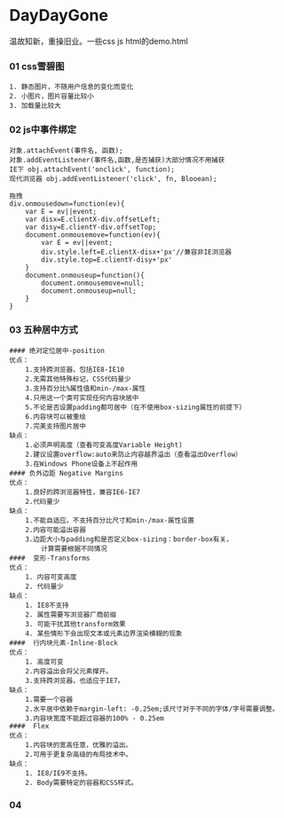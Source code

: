 # DayDayGone
温故知新，重操旧业。一些css js html的demo.html

### 01  css雪碧图
	1. 静态图片，不随用户信息的变化而变化
	2. 小图片，图片容量比较小
	3. 加载量比较大
### 02  js中事件绑定
	对象.attachEvent(事件名, 函数);
	对象.addEventListener(事件名,函数,是否捕获)大部分情况不用捕获
	IE下 obj.attachEvent('onclick', function);
	现代浏览器 obj.addEventListener('click', fn, Blooean);

    拖拽
	div.onmousedown=function(ev){
		var E = ev||event;
		var disx=E.clientX-div.offsetLeft;
		var disy=E.clientY-div.offsetTop;
		document.onmousemove=function(ev){
			var E = ev||event;
			div.style.left=E.clientX-disx+'px'//兼容非IE浏览器
			div.style.top=E.clientY-disy+'px'
		}
		document.onmouseup=function(){
			document.onmousemove=null;
			document.onmouseup=null;
		}
	}
### 03 五种居中方式
	#### 绝对定位居中-position
	优点：
		1.支持跨浏览器，包括IE8-IE10
		2.无需其他特殊标记，CSS代码量少
		3.支持百分比%属性值和min-/max-属性
		4.只用这一个类可实现任何内容块居中
		5.不论是否设置padding都可居中（在不使用box-sizing属性的前提下）
		6.内容块可以被重绘
		7.完美支持图片居中
	缺点：
		1.必须声明高度（查看可变高度Variable Height)
		2.建议设置overflow:auto来防止内容越界溢出（查看溢出Overflow）
		3.在Windows Phone设备上不起作用
	#### 负外边距 Negative Margins
	优点：
		1.良好的跨浏览器特性，兼容IE6-IE7
		2.代码量少
	缺点：
		1.不能自适应。不支持百分比尺寸和min-/max-属性设置
		2.内容可能溢出容器
		3.边距大小与padding和是否定义box-sizing：border-box有关，
			计算需要根据不同情况
	####  变形-Transforms
	优点：
		1. 内容可变高度
		2. 代码量少
	缺点：
		1. IE8不支持
		2. 属性需要写浏览器厂商前缀
		3. 可能干扰其他transform效果
		4. 某些情形下会出现文本或元素边界渲染模糊的现象
	####  行内块元素-Inline-Block
	优点：
		1. 高度可变
		2.内容溢出会将父元素撑开。
		3.支持跨浏览器，也适应于IE7。
	缺点：
		1.需要一个容器
		2.水平居中依赖于margin-left: -0.25em;该尺寸对于不同的字体/字号需要调整。
		3.内容块宽度不能超过容器的100% - 0.25em
	####  Flex
	优点：
		1.内容块的宽高任意，优雅的溢出。
		2.可用于更复杂高级的布局技术中。
	缺点：
		1. IE8/IE9不支持。
		2. Body需要特定的容器和CSS样式。
### 04






